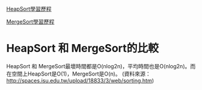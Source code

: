 [HeapSort學習歷程](https://nbviewer.jupyter.org/github/Lee-Yee/LY/blob/master/HW2/HeapSort學習歷程.ipynb)

[MergeSort學習歷程](https://nbviewer.jupyter.org/github/Lee-Yee/LY/blob/master/HW2/MergeSort學習歷程.ipynb)

# HeapSort 和 MergeSort的比較

HeapSort 和 MergeSort最壞時間都是O(nlog2n)，平均時間也是O(nlog2n)。而在空間上HeapSort是O(1)，MergeSort是O(n)。
(資料來源：http://spaces.isu.edu.tw/upload/18833/3/web/sorting.htm)
